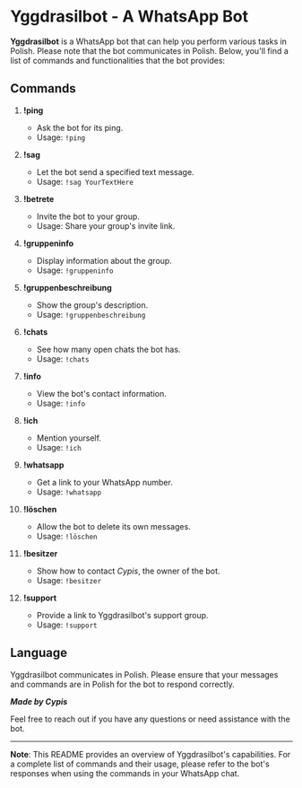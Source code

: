 # Yggdrasilbot - A WhatsApp Bot

**Yggdrasilbot** is a WhatsApp bot that can help you perform various tasks in Polish. Please note that the bot communicates in Polish. Below, you'll find a list of commands and functionalities that the bot provides:

## Commands

1. **!ping**
   - Ask the bot for its ping.
   - Usage: `!ping`

2. **!sag**
   - Let the bot send a specified text message.
   - Usage: `!sag YourTextHere`

3. **!betrete**
   - Invite the bot to your group.
   - Usage: Share your group's invite link.

4. **!gruppeninfo**
   - Display information about the group.
   - Usage: `!gruppeninfo`

5. **!gruppenbeschreibung**
   - Show the group's description.
   - Usage: `!gruppenbeschreibung`

6. **!chats**
   - See how many open chats the bot has.
   - Usage: `!chats`

7. **!info**
   - View the bot's contact information.
   - Usage: `!info`

8. **!ich**
   - Mention yourself.
   - Usage: `!ich`

9. **!whatsapp**
   - Get a link to your WhatsApp number.
   - Usage: `!whatsapp`

10. **!löschen**
    - Allow the bot to delete its own messages.
    - Usage: `!löschen`

11. **!besitzer**
    - Show how to contact _Cypis_, the owner of the bot.
    - Usage: `!besitzer`

12. **!support**
    - Provide a link to Yggdrasilbot's support group.
    - Usage: `!support`

## Language

Yggdrasilbot communicates in Polish. Please ensure that your messages and commands are in Polish for the bot to respond correctly.

**_Made by Cypis_**

Feel free to reach out if you have any questions or need assistance with the bot.

---

**Note**: This README provides an overview of Yggdrasilbot's capabilities. For a complete list of commands and their usage, please refer to the bot's responses when using the commands in your WhatsApp chat.
